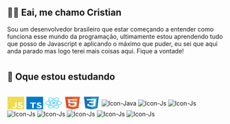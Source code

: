 <!--
**CristianLeit/CristianLeit** is a ✨ _special_ ✨ repository because its `README.md` (this file) appears on your GitHub profile.

Here are some ideas to get you started:

- 🔭 I’m currently working on ...
- 🌱 I’m currently learning ...
- 👯 I’m looking to collaborate on ...
- 🤔 I’m looking for help with ...
- 💬 Ask me about ...
- 📫 How to reach me: ...
- 😄 Pronouns: ...
- ⚡ Fun fact: ...
-->
## ✌🏼 Eai, me chamo Cristian 

Sou um desenvolvedor brasileiro que estar começando a entender como funciona esse mundo da programação, ultimamente estou aprendendo tudo que posso de Javascript e aplicando o máximo que puder, eu sei que aqui anda parado mas logo terei mais coisas aqui. Fique a vontade!

#

## 📖  Oque estou estudando 

<div style="display: inline_block"><br>
  <img align="center" alt="Icon-Js" height="30" width="40" src="https://raw.githubusercontent.com/devicons/devicon/master/icons/javascript/javascript-plain.svg">
  <img align="center" alt="Icon-Ts" height="30" width="40" src="https://raw.githubusercontent.com/devicons/devicon/master/icons/typescript/typescript-plain.svg">
  <img align="center" alt="Icon-React" height="30" width="40" src="https://raw.githubusercontent.com/devicons/devicon/master/icons/react/react-original.svg">
  <img align="center" alt="Icon-HTML" height="30" width="40" src="https://raw.githubusercontent.com/devicons/devicon/master/icons/html5/html5-original.svg">
  <img align="center" alt="Icon-CSS" height="30" width="40" src="https://raw.githubusercontent.com/devicons/devicon/master/icons/css3/css3-original.svg">
  <img align="center" alt="Icon-Java" height="30" width="40"  src="https://cdn.jsdelivr.net/gh/devicons/devicon/icons/java/java-original.svg" />
  <img align="center" alt="Icon-Js" height="30" width="40" src="https://cdn.jsdelivr.net/gh/devicons/devicon/icons/jquery/jquery-original-wordmark.svg" />
  <img align="center" alt="Icon-Js" height="30" width="40" src="https://cdn.jsdelivr.net/gh/devicons/devicon/icons/nodejs/nodejs-original.svg" />
<img align="center" alt="Icon-Js" height="30" width="40" 
src="https://cdn.jsdelivr.net/gh/devicons/devicon/icons/r/r-original.svg" />
<img align="center" alt="Icon-Js" height="30" width="40" 
src="https://cdn.jsdelivr.net/gh/devicons/devicon/icons/vuejs/vuejs-original-wordmark.svg" />
  <img align="center" alt="Icon-Js" height="30" width="40" 
       src="https://cdn.jsdelivr.net/gh/devicons/devicon/icons/mongodb/mongodb-original-wordmark.svg" />
<img align="center" alt="Icon-Js" height="30" width="40" 
     src="https://cdn.jsdelivr.net/gh/devicons/devicon/icons/mysql/mysql-original.svg" />
  <img align="center" alt="Icon-Js" height="30" width="40" 
       src="https://cdn.jsdelivr.net/gh/devicons/devicon/icons/sass/sass-original.svg" />


  
 <!-- 

## 📖  minhas ambições
<img src="https://cdn.jsdelivr.net/gh/devicons/devicon/icons/behance/behance-original.svg" />
<img src="https://cdn.jsdelivr.net/gh/devicons/devicon/icons/figma/figma-original.svg" />
<img src="https://cdn.jsdelivr.net/gh/devicons/devicon/icons/illustrator/illustrator-plain.svg" />
<img src="https://cdn.jsdelivr.net/gh/devicons/devicon/icons/photoshop/photoshop-plain.svg" />
<img src="https://cdn.jsdelivr.net/gh/devicons/devicon/icons/premierepro/premierepro-plain.svg" />
<img src="https://cdn.jsdelivr.net/gh/devicons/devicon/icons/aftereffects/aftereffects-original.svg" />
-->
   </div>

